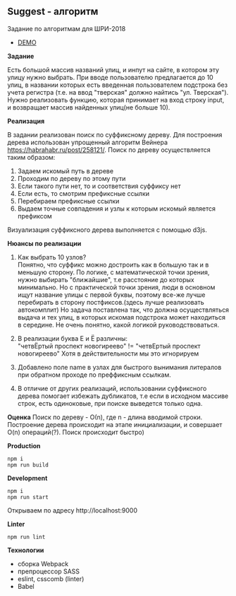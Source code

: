 Suggest - алгоритм
---------------------
Задание по алгоритмам для ШРИ-2018

* [DEMO]()

**Задание**

Есть большой массив названий улиц, и инпут на сайте, в котором эту улицу нужно выбрать. При вводе пользователю предлагается до 10 улиц, в названии которых есть введенная пользователем подстрока без учета регистра (т.е. на ввод "тверская" должно найтись "ул. Тверская").
Нужно реализовать функцию, которая принимает на вход строку input, и возвращает массив найденных улиц(не больше 10).

**Реализация**

В задании реализован поиск по суффиксному дереву.
Для построения дерева использован упрощенный алгоритм Вейнера https://habrahabr.ru/post/258121/.
Поиск по дереву осуществляется таким образом:
1. Задаем искомый путь в дереве
2. Проходим по дереву по этому пути
3. Если такого пути нет, то и соответствия суффиксу нет
4. Если есть, то смотрим префиксные ссылки
5. Перебираем префиксные ссылки
6. Выдаем точные совпадения и узлы к которым искомый является префиксом

Визуализация суффиксного дерева выполняется с помощью d3js.

**Нюансы по реализации**

1. Как выбрать 10 узлов?<br/>
Понятно, что суффикс можно достроить как в большую так и в меньшую сторону.
По логике, с математической точки зрения,  нужно выбирать "ближайшие", т.е расстояние до которых минимально.
Но с практической точки зрения, люди в основном ищут название улицы с первой буквы, поэтому все-же лучше
перебирать в сторону постфиксов.(здесь лучше реализовать автокомплит)
Но задача поставлена так, что должна осуществляться выдача и тех улиц, в которых искомая подстрока может находиться в середине.
Не очень понятно, какой логикой руководствоваться.

2. В реализации буква Е и Ё различны:<br/>
"четвЁртый проспект новогиреево" != "четвЕртый проспект новогиреево"
Хотя в действительности мы это игнорируем

3. Добавлено поле name в узлах для быстрого вынимания литералов при обратном проходе по преффиксным ссылкам.

4. В отличие от других реализаций, использовании суффиксного дерева помогает избежать дубликатов, т.е если в исходном массиве строк, есть одиноковые, при поиске выведется только одна.

**Оценка**
Поиск по дереву - О(n), где n - длина вводимой строки.
Построение дерева происходит на этапе инициализации, и совершает O(n) операций(?).
Поиск происходит быстро)

**Production**
```
npm i
npm run build
```
**Development**
```
npm i
npm run start
```
Открываем по адресу http://localhost:9000

**Linter**
```
npm run lint
```

**Технологии**

* сборка Webpack
* препроцессор SASS
* eslint, csscomb (linter)
* Babel
